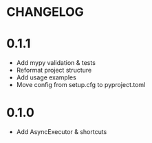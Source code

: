 # CHANGELOG

# 0.1.1
- Add mypy validation & tests
- Reformat project structure
- Add usage examples
- Move config from setup.cfg to pyproject.toml

# 0.1.0
- Add AsyncExecutor & shortcuts
